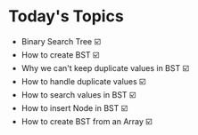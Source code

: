 # Today's Topics

- Binary Search Tree ☑️
- How to create BST ☑️
- Why we can't keep duplicate values in BST ☑️
- How to handle duplicate values ☑️
- How to search values in BST ☑️
- How to insert Node in BST ☑️
- How to create BST from an Array ☑️
